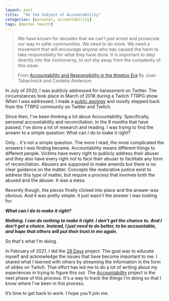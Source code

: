 ```yaml
---
layout: post
title:  "On the Subject of Accountability"
categories: [personal, accountability]
tags: [mental health]
---
```


> We have known for decades that we can’t just arrest and prosecute our
> way to safer communities. We need to do more. We need a movement that
> will encourage anyone who has caused the harm to take responsibility
> for what they have done. It is important to step directly into the
> controversy, to not shy away from the complexity of this issue.
>
>From [Accountability and Responsibility in the #metoo Era](https://voicemalemagazine.org/accountability-and-responsibility-in-the-metoo-era/_)
> By Joan Tabachnick and Cordelia Anderson

In July of 2020, I was publicly addressed for harassment on Twitter. The circumstances took place in March of 2018 during a Twitch TTRPG show.  When I was addressed, I made a [public apology](https://twitter.com/vidstorecowboy/status/1280064079353180160) and mostly stepped back from the TTRPG community on Twitter and Twitch.

Since then, I've been thinking a lot about Accountability. Specifically, personal accountability and reconciliation. In the 9 months that have passed, I've done a lot of research and reading. I was trying to find the answer to a simple question: What can I do to make it right?

Only... it's not a simple question. The more I read, the more complicated the answers I was finding became.  Accountability means different things to different people. Victims have every right to publicly address their abuser and they also have every right not to face their abuser to facilitate any form of reconciliation. Abusers are supposed to make amends but there is no clear guidance on the matter. Concepts like restorative justice exist to address this type of matter, but require a process that involves both the abused and the abuser. It was a mess.

Recently though, the pieces finally clicked into place and the answer was obvious. And it was pretty simple. It just wasn't the answer I was looking for:

***What can I do to make it right?***

***Nothing. I can do nothing to make it right. I don't get the chance to. And I don't get a choice.
Instead, I just need to do better, to be accountable, and hope that others will put their trust in me again.***

So that's what I'm doing.

In February of 2021, I did the [28 Days](/projects/accountability/28days.html) project. The goal was to educate myself and acknowledge the issues that have become important to me. I shared what I learned with others by streaming the information in the form of slides on Twitch. That effort has led me to do a lot of writing about my experiences in trying to figure this out. The [Accountability](/projects/accountability/accountability.html) project is the next phase of this process. It's a way to track the things I'm doing so that I know where I've been in this process.

It’s time to get back to work. I hope you’ll join me.
